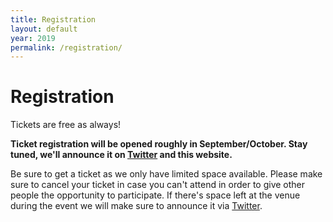```yaml
---
title: Registration
layout: default
year: 2019
permalink: /registration/
---
```

# Registration

Tickets are free as always!

**Ticket registration will be opened roughly in September/October. Stay tuned, we'll announce it on [Twitter](https://twitter.com/bsidesvienna) and this website.**

Be sure to get a ticket as we only have limited space available. Please make sure to cancel your ticket in case you can't attend in order to give other people the opportunity to participate. If there's space left at the venue during the event we will make sure to announce it via [Twitter](https://twitter.com/bsidesvienna).
